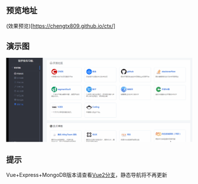 ## 预览地址
(效果预览)[https://chengtx809.github.io/ctx/]

## 演示图
![](./img/nav.gif)

## 提示
Vue+Express+MongoDB版本请查看[Vue2分支](https://github.com/geekape/geek-navigation/tree/vue2?1552117305452)，静态导航将不再更新
